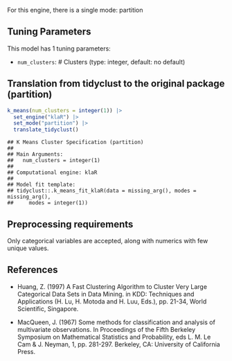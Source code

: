 


For this engine, there is a single mode: partition

## Tuning Parameters



This model has 1 tuning parameters:

- `num_clusters`: # Clusters (type: integer, default: no default)

## Translation from tidyclust to the original package (partition)


```r
k_means(num_clusters = integer(1)) |> 
  set_engine("klaR") |> 
  set_mode("partition") |> 
  translate_tidyclust()
```

```
## K Means Cluster Specification (partition)
## 
## Main Arguments:
##   num_clusters = integer(1)
## 
## Computational engine: klaR 
## 
## Model fit template:
## tidyclust::.k_means_fit_klaR(data = missing_arg(), modes = missing_arg(), 
##     modes = integer(1))
```

## Preprocessing requirements

Only categorical variables are accepted, along with numerics with few unique values.

## References

- Huang, Z. (1997) A Fast Clustering Algorithm to Cluster Very Large Categorical Data Sets in Data Mining. in KDD: Techniques and Applications (H. Lu, H. Motoda and H. Luu, Eds.), pp. 21-34, World Scientific, Singapore.

- MacQueen, J. (1967) Some methods for classification and analysis of multivariate observations. In Proceedings of the Fifth Berkeley Symposium on Mathematical Statistics and Probability, eds L. M. Le Cam & J. Neyman, 1, pp. 281-297. Berkeley, CA: University of California Press.
